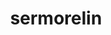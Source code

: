 ---
title: sermorelin
popular_name: "Sermorelin"
developmental_codes: ["Sermorelin"]
street_names: ["GRF", "Sermorelin"]
product_names: ["Sermorelin Peptide"]
description: Sermorelin acetate, also known as GHRH (1-29), is a peptide analogue of growth hormone-releasing hormone (GHRH) which is used as a diagnostic agent to assess growth hormone (GH) secretion for the purpose of diagnosing growth hormone deficiency. It is a 29-amino acid polypeptide representing the 1–29 fragment from endogenous human GHRH, thought to be the shortest fully functional fragment of GHRH.
short_description: "GHRH 1-29 fragment peptide for assessing and stimulating growth hormone secretion with anti-aging and recovery benefits."
benefits: ["Natural growth hormone stimulation", "Improved sleep quality and recovery", "Enhanced muscle growth and strength", "Better body composition and fat loss", "Anti-aging and longevity benefits", "Improved cognitive function", "Stimulates growth hormone release"]
dosage_levels: ["Beginner: 1-2mg daily (subcutaneous)", "Intermediate: 2-3mg daily (subcutaneous)", "Advanced: 3-4mg daily (subcutaneous)", "Best taken before bed for optimal results"]
research: ["wikipedia: https://en.wikipedia.org/wiki/sermorelin", "pubmed: https://pubmed.ncbi.nlm.nih.gov/?term=sermorelin", "clinical trials: https://clinicaltrials.gov/search?term=sermorelin", "pubmed study: https://pubmed.ncbi.nlm.nih.gov/40244089/", "pubmed study: https://pubmed.ncbi.nlm.nih.gov/39456984/"]
tags: ["growth hormone", "sleep", "recovery", "subcutaneous"]
affiliate_links: []
is_natty: false
created_at: 2025-10-17T08:25:41.104Z
last_updated_at: 2025-10-18T05:18:26.628Z
---
